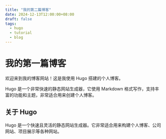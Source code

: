 ```yaml
---
title: "我的第二篇博客"
date: 2024-12-13T12:00:00+08:00
draft: false
tags:
  - hugo
  - tutorial
  - blog
---
```


# 我的第一篇博客

欢迎来到我的博客网站！这是我使用 Hugo 搭建的个人博客。

Hugo 是一个非常快速的静态网站生成器，它使用 Markdown 格式写作，支持丰富的功能和主题，非常适合用来创建个人博客。

## 关于 Hugo

Hugo 是一个快速且灵活的静态网站生成器。它非常适合用来构建个人博客、公司网站、项目展示等各种网站。

